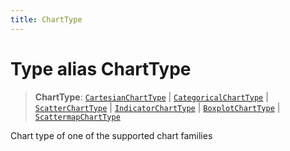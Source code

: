 ```yaml
---
title: ChartType
---
```


# Type alias ChartType

> **ChartType**: [`CartesianChartType`](type-alias.CartesianChartType.md) \| [`CategoricalChartType`](type-alias.CategoricalChartType.md) \| [`ScatterChartType`](type-alias.ScatterChartType.md) \| [`IndicatorChartType`](type-alias.IndicatorChartType.md) \| [`BoxplotChartType`](type-alias.BoxplotChartType.md) \| [`ScattermapChartType`](type-alias.ScattermapChartType.md)

Chart type of one of the supported chart families

